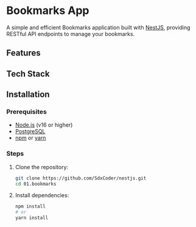 # Bookmarks App

A simple and efficient Bookmarks application built with [NestJS](https://nestjs.com/), providing RESTful API endpoints to manage your bookmarks.

## Features

<!-- - **User Authentication:** Secure user registration and login using JWT authentication.
- **Bookmark Management:** Create, read, update, and delete bookmarks.
- **Categorization:** Organize bookmarks into categories.
- **Search and Filtering:** Find bookmarks by title, URL, or tags. -->

## Tech Stack

<!-- - **Backend Framework:** [NestJS](https://nestjs.com/)
- **Database:** PostgreSQL (via TypeORM or Prisma ORM)
- **Authentication:** JWT (JSON Web Token)
- **Environment Management:** [dotenv](https://www.npmjs.com/package/dotenv) -->

## Installation

### Prerequisites

- [Node.js](https://nodejs.org/) (v16 or higher)
- [PostgreSQL](https://www.postgresql.org/)
- [npm](https://www.npmjs.com/) or [yarn](https://yarnpkg.com/)

### Steps

1. Clone the repository:

   ```bash
   git clone https://github.com/SdxCoder/nestjs.git
   cd 01.bookmarks
   ```

2. Install dependencies:

   ```bash
   npm install
   # or
   yarn install
   ```
<!-- 
3. Set up environment variables:

   Create a `.env` file in the root directory and configure the following variables:

   ```env
   DATABASE_URL=postgresql://username:password@localhost:5432/bookmarks
   JWT_SECRET=your_secret_key
   PORT=3000
   ```

4. Run database migrations (if using an ORM):

   ```bash
   npx prisma migrate dev
   # or for TypeORM
   npm run typeorm migration:run
   ```

5. Start the application:

   ```bash
   npm run start:dev
   ```

6. Access the API at `http://localhost:3000`.

## API Documentation

The API is documented using Swagger. After starting the app, visit:

```
http://localhost:3000/api
```

### Example Endpoints

#### Authentication

- **POST** `/auth/register` - Register a new user
- **POST** `/auth/login` - Authenticate and retrieve a token

#### Bookmarks

- **GET** `/bookmarks` - Retrieve all bookmarks
- **POST** `/bookmarks` - Create a new bookmark
- **PUT** `/bookmarks/:id` - Update a bookmark by ID
- **DELETE** `/bookmarks/:id` - Delete a bookmark by ID

## Testing

Run the test suite using the following command:

```bash
npm run test
```

## Deployment

To deploy the app:

1. Build the project:

   ```bash
   npm run build
   ```

2. Use Docker or your preferred deployment platform to host the app.

## Contributing

Contributions are welcome! Please follow these steps:

1. Fork the repository.
2. Create a feature branch: `git checkout -b feature-name`.
3. Commit your changes: `git commit -m "Add some feature"`.
4. Push to the branch: `git push origin feature-name`.
5. Open a pull request.

## License

This project is licensed under the MIT License. See the [LICENSE](LICENSE) file for details.

## Acknowledgements

- [NestJS Documentation](https://docs.nestjs.com/)
- [PostgreSQL](https://www.postgresql.org/)
- [Swagger](https://swagger.io/) -->
